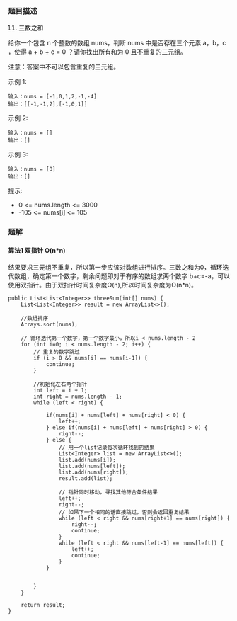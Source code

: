 ### 题目描述
11. 三数之和

给你一个包含 n 个整数的数组 nums，判断 nums 中是否存在三个元素 a，b，c ，使得 a + b + c = 0 ？请你找出所有和为 0 且不重复的三元组。

注意：答案中不可以包含重复的三元组。

示例 1:

```
输入：nums = [-1,0,1,2,-1,-4]
输出：[[-1,-1,2],[-1,0,1]]
```

示例 2:
```
输入：nums = []
输出：[]
```

示例 3:
```
输入：nums = [0]
输出：[]
```

提示:

* 0 <= nums.length <= 3000
* -105 <= nums[i] <= 105



### 题解

#### 算法1  双指针 O(n*n)

结果要求三元组不重复，所以第一步应该对数组进行排序。三数之和为0，循环迭代数组，确定第一个数字，剩余问题即对于有序的数组求两个数字 b+c=-a，可以使用双指针。由于双指针时间复杂度O(n),所以时间复杂度为O(n*n)。

```$java
public List<List<Integer>> threeSum(int[] nums) {
    List<List<Integer>> result = new ArrayList<>();

    //数组排序
    Arrays.sort(nums);

    // 循环迭代第一个数字，第一个数字最小，所以i < nums.length - 2
    for (int i=0; i < nums.length - 2; i++) {
        // 重复的数字跳过
        if (i > 0 && nums[i] == nums[i-1]) {
            continue;
        }

        //初始化左右两个指针
        int left = i + 1;
        int right = nums.length - 1;
        while (left < right) {

            if(nums[i] + nums[left] + nums[right] < 0) {
                left++;
            } else if(nums[i] + nums[left] + nums[right] > 0) {
                right--;
            } else {
                // 用一个list记录每次循环找到的结果
                List<Integer> list = new ArrayList<>();
                list.add(nums[i]);
                list.add(nums[left]);
                list.add(nums[right]);
                result.add(list);

                // 指针同时移动，寻找其他符合条件结果
                left++;
                right--;
                // 如果下一个相同的话直接跳过，否则会返回重复结果
                while (left < right && nums[right+1] == nums[right]) {
                    right--;
                    continue;
                }
                while (left < right && nums[left-1] == nums[left]) {
                    left++;
                    continue;
                }
            }


        }
    }

    return result;
}
```
